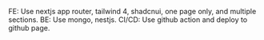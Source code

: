 FE: Use nextjs app router, tailwind 4, shadcnui, one page only, and multiple sections.
BE: Use mongo, nestjs.
CI/CD: Use github action and deploy to github page.